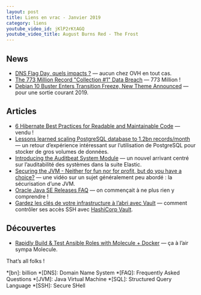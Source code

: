 ```yaml
---
layout: post
title: Liens en vrac - Janvier 2019
category: liens
youtube_video_id: jKlP2rKtAGQ
youtube_video_title: August Burns Red - The Frost
---
```


## News

* [DNS Flag Day, quels impacts ?](https://www.ovh.com/fr/blog/dns-flag-day-quels-impacts/)
  — aucun chez OVH en tout cas.
* [The 773 Million Record "Collection #1" Data Breach](https://www.troyhunt.com/the-773-million-record-collection-1-data-reach/)
  — 773 Million !
* [Debian 10 Buster Enters Transition Freeze, New Theme Announced](https://www.phoronix.com/scan.php?page=news_item&px=Debian-10-Enters-Trans-Freeze)
  — pour une sortie courant 2019.

## Articles

* [6 Hibernate Best Practices for Readable and Maintainable Code](https://thoughts-on-java.org/hibernate-best-practices-for-readable-and-maintainable-code/)
  — vendu !
* [Lessons learned scaling PostgreSQL database to 1.2bn records/month](https://gajus.medium.com/lessons-learned-scaling-postgresql-database-to-1-2bn-records-month-edc5449b3067)
  — un retour d’expérience intéressant sur l’utilisation de PostgreSQL pour stocker de gros volumes de données.
* [Introducing the Auditbeat System Module](https://www.elastic.co/fr/blog/introducing-auditbeat-system-module)
  — un nouvel arrivant centré sur l’auditabilité des systèmes dans la suite Elastic.
* [Securing the JVM - Neither for fun nor for profit, but do you have a choice?](https://www.youtube.com/watch?v=gSQlLAp2dZ8&feature=youtu.be)
  — une vidéo sur un sujet généralement peu abordé : la sécurisation d’une JVM.
* [Oracle Java SE Releases FAQ](https://blogs.oracle.com/java-platform-group/oracle-java-se-releases-faq)
  — on commençait à ne plus rien y comprendre !
* [Gardez les clés de votre infrastructure à l’abri avec Vault](https://blog.octo.com/gardez-les-cles-de-votre-infrastructure-a-labri-avec-vault/)
  — comment contrôler ses accès SSH avec [HashiCorp Vault](https://www.vaultproject.io/).

## Découvertes

* [Rapidly Build & Test Ansible Roles with Molecule + Docker](https://www.toptechskills.com/ansible-tutorials-courses/rapidly-build-test-ansible-roles-molecule-docker/)
  — ça à l’air sympa Molecule.

That’s all folks !

*[bn]: billion
*[DNS]: Domain Name System
*[FAQ]: Frequently Asked Questions
*[JVM]: Java Virtual Machine
*[SQL]: Structured Query Language
*[SSH]: Secure SHell
